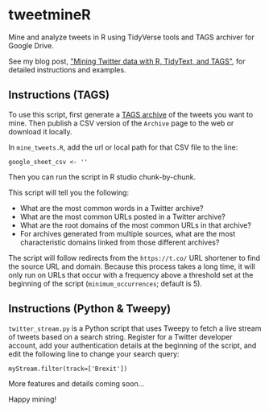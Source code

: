# tweetmineR

Mine and analyze tweets in R using TidyVerse tools and TAGS archiver for Google Drive.

See my blog post, ["Mining Twitter data with R, TidyText, and TAGS"](http://pushpullfork.com/2017/02/mining-twitter-data-tidy-text-tags/), for detailed instructions and examples.

## Instructions (TAGS)

To use this script, first generate a [TAGS archive](https://tags.hawksey.info/) of the tweets you want to mine. Then publish a CSV version of the ```Archive``` page to the web or download it locally.

In ```mine_tweets.R```, add the url or local path for that CSV file to the line:

    google_sheet_csv <- ''

Then you can run the script in R studio chunk-by-chunk.

This script will tell you the following:

- What are the most common words in a Twitter archive?  
- What are the most common URLs posted in a Twitter archive?  
- What are the root domains of the most common URLs in that archive?  
- For archives generated from multiple sources, what are the most characteristic domains linked from those different archives?

The script will follow redirects from the ```https://t.co/``` URL shortener to find the source URL and domain. Because this process takes a long time, it will only run on URLs that occur with a frequency above a threshold set at the beginning of the script (```minimum_occurrences```; default is 5).

## Instructions (Python & Tweepy)

```twitter_stream.py``` is a Python script that uses Tweepy to fetch a live stream of tweets based on a search string. Register for a Twitter developer account, add your authentication details at the beginning of the script, and edit the following line to change your search query:

```myStream.filter(track=['Brexit'])```

More features and details coming soon...

Happy mining!
